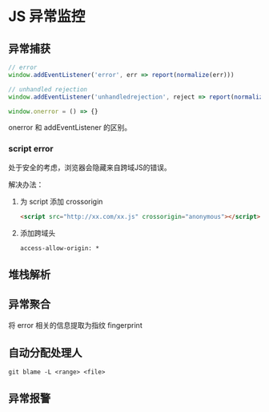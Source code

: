 # JS 异常监控

## 异常捕获

```javascript
// error
window.addEventListener('error', err => report(normalize(err)))

// unhandled rejection
window.addEventListener('unhandledrejection', reject => report(normalize(reject)))
```



```javascript
window.onerror = () => {}
```



onerror 和 addEventListener 的区别。



### script error

处于安全的考虑，浏览器会隐藏来自跨域JS的错误。

解决办法：

1. 为 script 添加 crossorigin

   ```html
   <script src="http://xx.com/xx.js" crossorigin="anonymous"></script>
   ```

   

2. 添加跨域头

   ```http
   access-allow-origin: *
   ```

   

## 堆栈解析

## 异常聚合

将 error 相关的信息提取为指纹 fingerprint

## 自动分配处理人



```shell
git blame -L <range> <file>
```



## 异常报警